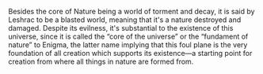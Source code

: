 Besides the core of Nature being a world of torment and decay, it is said by Leshrac to be a blasted world, meaning that it's a nature destroyed and damaged. Despite its evilness, it's substantial to the existence of this universe, since it is called the “core of the universe” or the “fundament of nature” to Enigma, the latter name implying that this foul plane is the very foundation of all creation which supports its existence—a starting point for creation from where all things in nature are formed from.